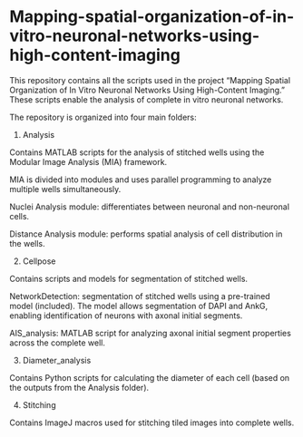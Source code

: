 # Mapping-spatial-organization-of-in-vitro-neuronal-networks-using-high-content-imaging
This repository contains all the scripts used in the project “Mapping Spatial Organization of In Vitro Neuronal Networks Using High-Content Imaging.” These scripts enable the analysis of complete in vitro neuronal networks.

The repository is organized into four main folders:

1. Analysis

Contains MATLAB scripts for the analysis of stitched wells using the Modular Image Analysis (MIA) framework.

MIA is divided into modules and uses parallel programming to analyze multiple wells simultaneously.

Nuclei Analysis module: differentiates between neuronal and non-neuronal cells.

Distance Analysis module: performs spatial analysis of cell distribution in the wells.

2. Cellpose

Contains scripts and models for segmentation of stitched wells.

NetworkDetection: segmentation of stitched wells using a pre-trained model (included). The model allows segmentation of DAPI and AnkG, enabling identification of neurons with axonal initial segments.

AIS_analysis: MATLAB script for analyzing axonal initial segment properties across the complete well.

3. Diameter_analysis

Contains Python scripts for calculating the diameter of each cell (based on the outputs from the Analysis folder).

4. Stitching

Contains ImageJ macros used for stitching tiled images into complete wells.
